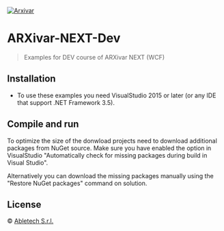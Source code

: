 [![Arxivar](http://www.arxivar.it/download/resources/loghi/Logo-ARXivar_orizzontale-nero.png)](http://www.arxivar.it/)
# ARXivar-NEXT-Dev

> Examples for DEV course of ARXivar NEXT (WCF)

## Installation

* To use these examples you need VisualStudio 2015 or later (or any IDE that support .NET Framework 3.5).

## Compile and run

To optimize the size of the donwload projects need to download additional packages from NuGet source. 
Make sure you have enabled the option in VisualStudio "Automatically check for missing packages during build in Visual Studio". 

Alternatively you can download the missing packages manually using the "Restore NuGet packages" command on solution.

## License

 © [Abletech S.r.l.](http://www.arxivar.it/)
